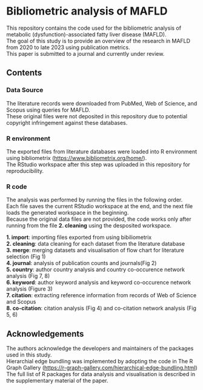 # Bibliometric analysis of MAFLD
This repository contains the code used for the bibliometric analysis of metabolic (dysfunction)-associated fatty liver disease (MAFLD).  
The goal of this study is to provide an overview of the research in MAFLD from 2020 to late 2023 using publication metrics.  
This paper is submitted to a journal and currently under review.

## Contents
### Data Source
The literature records were downloaded from PubMed, Web of Science, and Scopus using queries for MAFLD.  
These original files were not deposited in this repository due to potential copyright infringement against these databases.

### R environment
The exported files from literature databases were loaded into R environment using bibliometrix (https://www.bibliometrix.org/home/).  
The RStudio workspace after this step was uploaded in this repository for reproducibility.

### R code
The analysis was performed by running the files in the following order.  
Each file saves the current RStudio workspace at the end, and the next file loads the generated workspace in the beginning.  
Because the original data files are not provided, the code works only after running from the file **2. cleaning** using the desposited workspace.

**1. import**: importing files exported from using bibiliometrix   
**2. cleaning**: data cleaning for each dataset from the literature database  
**3. merge**: merging datasets and visualisation of flow chart for literature selection (Fig 1)  
**4. journal**: analysis of publication counts and journals(Fig 2)  
**5. country**: author country analysis and country co-occurence network analysis (Fig 7, 8)  
**6. keyword**: author keyword analysis and keyword co-occurence network analysis (Figure 3)  
**7. citation**: extracting reference information from records of Web of Science and Scopus  
**8. co-citation**: citation analysis (Fig 4) and co-citation network analysis (Fig 5, 6)  

## Acknowledgements
The authors acknowledge the developers and maintainers of the packages used in this study.  
Hierarchial edge bundling was implemented by adopting the code in The R Graph Gallery (https://r-graph-gallery.com/hierarchical-edge-bundling.html)  
The full list of R packages for data analysis and visualisation is described in the supplementary material of the paper.
